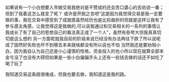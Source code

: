 如果说有一个小白想要入市做交易我绝对是不赞成的还会苦口婆心的去劝说一番；但到了我着这怎么就变了呢？
或许是开脱之言吧“这是因为我觉得交易是我一定要做的事，我在交易中感受到了成就感虽然经历也是比较曲折的但就是这样让我有了参与感主角感，让我觉得这是我做的,可以说我通过和交易相关的一系列的事情让我成长了有了自己的思想自己的看法真正成了一个人”，虽然有些夸大但我真真切切是这么想的
另一方面呢就我目前的阶级来说已经没有办法再往下跌了所以说呢成了固然好失败也坏不到哪去本来就啥都没有所以说也不怕
当然我还是要劝阻小白，因为我自认为自己还是小心谨慎的性格，资金投入的也小所以现在就算全部本金亏没了也没有大碍但如果是一些小白偏偏手头上还有一些钱去做的话还不如吃了喝了玩了

我知道交易这条路很难成，但我也要去做，我知道这是我的路。